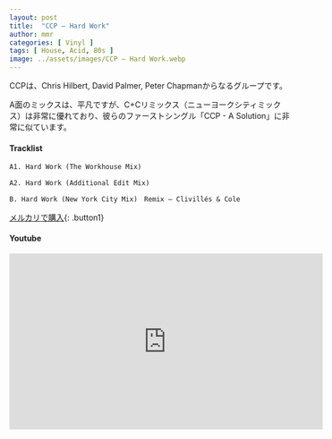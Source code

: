 ```yaml
---
layout: post
title:  "CCP – Hard Work"
author: mmr
categories: [ Vinyl ]
tags: [ House, Acid, 80s ]
image: ../assets/images/CCP – Hard Work.webp
---
```


CCPは、Chris Hilbert, David Palmer, Peter Chapmanからなるグループです。

A面のミックスは、平凡ですが、C+Cリミックス（ニューヨークシティミックス）は非常に優れており、彼らのファーストシングル「CCP - A Solution」に非常に似ています。

#### Tracklist
```md
A1. Hard Work (The Workhouse Mix)

A2. Hard Work (Additional Edit Mix)

B. Hard Work (New York City Mix)　Remix – Clivillés & Cole
```

[メルカリで購入](https://jp.mercari.com/item/m34295576737?afid=6142608987){: .button1}

#### Youtube
<iframe width="560" height="315" src="https://www.youtube.com/embed/c1U0qfUXewo?si=MUCGleeirJijUwan" title="YouTube video player" frameborder="0" allow="accelerometer; autoplay; clipboard-write; encrypted-media; gyroscope; picture-in-picture; web-share" referrerpolicy="strict-origin-when-cross-origin" allowfullscreen></iframe>